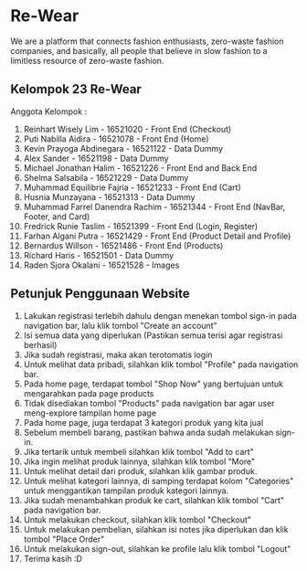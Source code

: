 # Re-Wear
We are a platform that connects fashion enthusiasts, zero-waste fashion companies, and basically, all people that believe in slow fashion to a limitless resource of zero-waste fashion.

## Kelompok 23 Re-Wear
Anggota Kelompok :
1. Reinhart Wisely Lim - 16521020 - Front End (Checkout)
2. Puti Nabilla Aidira - 16521078 - Front End (Home)
3. Kevin Prayoga Abdinegara - 16521122 - Data Dummy
4. Alex Sander - 16521198 - Data Dummy
5. Michael Jonathan Halim - 16521226 - Front End and Back End
6. Shelma Salsabila - 16521229 - Data Dummy
7. Muhammad Equilibrie Fajria - 16521233 - Front End (Cart)
8. Husnia Munzayana - 16521313 - Data Dummy
9. Muhammad Farrel Danendra Rachim - 16521344 - Front End (NavBar, Footer, and Card)
10. Fredrick Runie Taslim - 16521399 - Front End (Login, Register)
11. Farhan Algani Putra - 16521429 - Front End (Product Detail and Profile)
12. Bernardus Willson - 16521486 - Front End (Products)
13. Richard Haris - 16521501 - Data Dummy
14. Raden Sjora Okalani - 16521528 - Images

## Petunjuk Penggunaan Website
1. Lakukan registrasi terlebih dahulu dengan menekan tombol sign-in pada navigation bar, lalu klik tombol "Create an account"
2. Isi semua data yang diperlukan (Pastikan semua terisi agar registrasi berhasil)
3. Jika sudah registrasi, maka akan terotomatis login
4. Untuk melihat data pribadi, silahkan klik tombol "Profile" pada navigation bar.
5. Pada home page, terdapat tombol "Shop Now" yang bertujuan untuk mengarahkan pada page products
6. Tidak disediakan tombol "Products" pada navigation bar agar user meng-explore tampilan home page
7. Pada home page, juga terdapat 3 kategori produk yang kita jual
8. Sebelum membeli barang, pastikan bahwa anda sudah melakukan sign-in.
9. Jika tertarik untuk membeli silahkan klik tombol "Add to cart"
10. Jika ingin melihat produk lainnya, silahkan klik tombol "More"
11. Untuk melihat detail dari produk, silahkan klik gambar produk.
12. Untuk melihat kategori lainnya, di samping terdapat kolom "Categories" untuk menggantikan tampilan produk kategori lainnya.
13. Jika sudah menambahkan produk ke cart, silahkan klik tombol "Cart" pada navigation bar.
14. Untuk melakukan checkout, silahkan klik tombol "Checkout"
15. Untuk melakukan pembelian, silahkan isi notes jika diperlukan dan klik tombol "Place Order"
16. Untuk melakukan sign-out, silahkan ke profile lalu klik tombol "Logout"
17. Terima kasih :D
